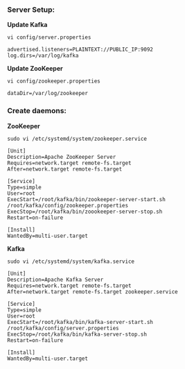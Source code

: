 ### Server Setup:

**Update Kafka**

```
vi config/server.properties
```

```
advertised.listeners=PLAINTEXT://PUBLIC_IP:9092
log.dirs=/var/log/kafka
```

**Update ZooKeeper**

```
vi config/zookeeper.properties
```

```
dataDir=/var/log/zookeeper
```

### Create daemons:

**ZooKeeper**

```
sudo vi /etc/systemd/system/zookeeper.service
```

```
[Unit]
Description=Apache ZooKeeper Server
Requires=network.target remote-fs.target
After=network.target remote-fs.target

[Service]
Type=simple
User=root
ExecStart=/root/kafka/bin/zookeeper-server-start.sh /root/kafka/config/zookeeper.properties
ExecStop=/root/kafka/bin/zoookeeper-server-stop.sh
Restart=on-failure

[Install]
WantedBy=multi-user.target
```

**Kafka**

```
sudo vi /etc/systemd/system/kafka.service
```

```
[Unit]
Description=Apache Kafka Server
Requires=network.target remote-fs.target
After=network.target remote-fs.target zookeeper.service

[Service]
Type=simple
User=root
ExecStart=/root/kafka/bin/kafka-server-start.sh /root/kafka/config/server.properties
ExecStop=/root/kafka/bin/kafka-server-stop.sh
Restart=on-failure

[Install]
WantedBy=multi-user.target
```
